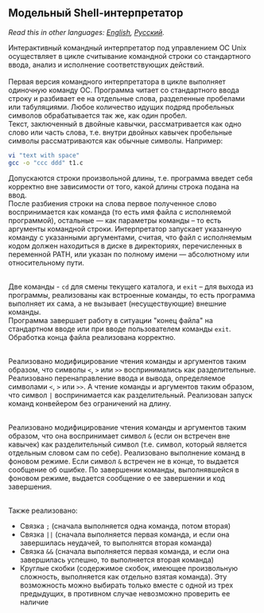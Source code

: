 ## Модельный Shell-интерпретатор

*Read this in other languages: [English](README.md), [Русский](README.ru.md).*

Интерактивный командный интерпретатор под управлением ОС Unix осуществляет в цикле считывание командной строки со стандартного ввода, анализ и исполнение соответствующих действий. <br>
<br>
Первая версия командного интерпретатора в цикле выполняет одиночную команду ОС. Программа читает со стандартного ввода строку и разбивает ее на отдельные слова, разделенные пробелами или табуляциями. Любое количество идущих подряд пробельных символов обрабатывается так же, как один пробел. <br>
Текст, заключенный в двойные кавычки, рассматривается как одно слово или часть слова, т.е. внутри двойных кавычек пробельные символы рассматриваются как обычные символы. Например:

```bash
vi "text with space"
gcc -o "ccc ddd" t1.c
```

Допускаются строки произвольной длины, т.е. программа введет себя корректно вне зависимости от того, какой длины строка подана на ввод. <br>
После разбиения строки на слова первое полученное слово воспринимается как команда (то есть имя файла с исполняемой программой), остальные — как параметры команды – то есть аргументы командной строки. Интерпретатор запускает указанную команду с указанными аргументами, считая, что файл с исполняемым кодом должен находиться в диске в директориях, перечисленных в переменной PATH, или указан по полному имени — абсолютному или относительному пути. <br>
<br>

Две команды - `cd` для смены текущего каталога, и `exit` – для выхода из программы, реализованы как встроенные команды, то есть программа выполняет их сама, а не вызывает (несуществующие) внешние команды. <br>
Программа завершает работу в ситуации "конец файла" на стандартном вводе или при вводе пользователем команды `exit`. Обработка конца файла реализована корректно. <br>
<br>

Реализовано модифицирование чтения команды и аргументов таким образом, что символы `<`, `>` или `>>` воспринимались как разделительные. Реализовано перенаправление ввода и вывода, определяемое символами `<`, `>` или `>>`. А чтение команды и аргументов таким образом, что символ `|` воспринимается как разделительный. Реализован запуск команд конвейером без ограничений на длину. <br>
<br>

Реализовано модифицирование чтения команды и аргументов таким образом, что она воспринимает символ `&` (если он встречен вне кавычек) как разделительный символ (т.е. символ, который является отдельным словом сам по себе). Реализовано выполнение команд в фоновом режиме. Если символ `&` встречен не в конце, то выдается сообщение об ошибке. По завершении команды, выполнявшейся в фоновом режиме, выдается сообщение о ее завершении и код завершения. <br>
<br>

Также реализовано:
- Связка `;` (сначала выполняется одна команда, потом вторая)
- Связка `||` (сначала выполняется первая команда, и если она завершилась неудачей, то выполнятся вторая команда)
- Связка `&&` (сначала выполняется первая команда, и если она завершилась успешно, то выполняется вторая команда)
- Круглые скобки (содержимое скобок, имеющее произвольную сложность, выполняется как отдельно взятая команда). Эту возможность можно выбирать только вместе с одной из трех предыдущих, в противном случае невозможно проверить ее наличие
